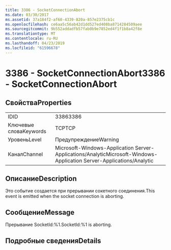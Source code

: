 ```yaml
---
title: 3386 - SocketConnectionAbort
ms.date: 03/30/2017
ms.assetid: 37a184f2-af60-4339-820a-857e2375cb1c
ms.openlocfilehash: ce6aa5c56ab42d1dd527ed408ba8714284509aee
ms.sourcegitcommit: 9b552addadfb57fab0b9e7852ed4f1f1b8a42f8e
ms.translationtype: MT
ms.contentlocale: ru-RU
ms.lasthandoff: 04/23/2019
ms.locfileid: "61596678"
---
```

# <a name="3386---socketconnectionabort"></a><span data-ttu-id="73e0c-102">3386 - SocketConnectionAbort</span><span class="sxs-lookup"><span data-stu-id="73e0c-102">3386 - SocketConnectionAbort</span></span>
## <a name="properties"></a><span data-ttu-id="73e0c-103">Свойства</span><span class="sxs-lookup"><span data-stu-id="73e0c-103">Properties</span></span>  
  
|||  
|-|-|  
|<span data-ttu-id="73e0c-104">ID</span><span class="sxs-lookup"><span data-stu-id="73e0c-104">ID</span></span>|<span data-ttu-id="73e0c-105">3386</span><span class="sxs-lookup"><span data-stu-id="73e0c-105">3386</span></span>|  
|<span data-ttu-id="73e0c-106">Ключевые слова</span><span class="sxs-lookup"><span data-stu-id="73e0c-106">Keywords</span></span>|<span data-ttu-id="73e0c-107">TCP</span><span class="sxs-lookup"><span data-stu-id="73e0c-107">TCP</span></span>|  
|<span data-ttu-id="73e0c-108">Уровень</span><span class="sxs-lookup"><span data-stu-id="73e0c-108">Level</span></span>|<span data-ttu-id="73e0c-109">Предупреждение</span><span class="sxs-lookup"><span data-stu-id="73e0c-109">Warning</span></span>|  
|<span data-ttu-id="73e0c-110">Канал</span><span class="sxs-lookup"><span data-stu-id="73e0c-110">Channel</span></span>|<span data-ttu-id="73e0c-111">Microsoft-Windows-Application Server-Applications/Analytic</span><span class="sxs-lookup"><span data-stu-id="73e0c-111">Microsoft-Windows-Application Server-Applications/Analytic</span></span>|  
  
## <a name="description"></a><span data-ttu-id="73e0c-112">Описание</span><span class="sxs-lookup"><span data-stu-id="73e0c-112">Description</span></span>  
 <span data-ttu-id="73e0c-113">Это событие создается при прерывании сокетного соединения.</span><span class="sxs-lookup"><span data-stu-id="73e0c-113">This event is emitted when the socket connection is aborting.</span></span>  
  
## <a name="message"></a><span data-ttu-id="73e0c-114">Сообщение</span><span class="sxs-lookup"><span data-stu-id="73e0c-114">Message</span></span>  
 <span data-ttu-id="73e0c-115">Прерывание SocketId:%1.</span><span class="sxs-lookup"><span data-stu-id="73e0c-115">SocketId:%1 is aborting.</span></span>  
  
## <a name="details"></a><span data-ttu-id="73e0c-116">Подробные сведения</span><span class="sxs-lookup"><span data-stu-id="73e0c-116">Details</span></span>
